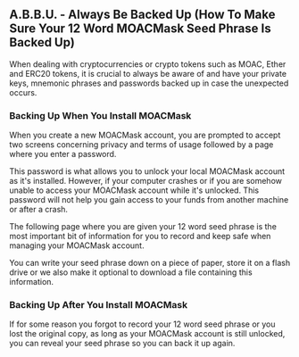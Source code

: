 ## A.B.B.U. - Always Be Backed Up (How To Make Sure Your 12 Word MOACMask Seed Phrase Is Backed Up)

When dealing with cryptocurrencies or crypto tokens such as MOAC, Ether and ERC20 tokens, it is crucial to always be aware of and have your private keys, mnemonic phrases and passwords backed up in case the unexpected occurs. 

### Backing Up When You Install MOACMask

When you create a new MOACMask account, you are prompted to accept two screens concerning privacy and terms of usage followed by a page where you enter a password. 

This password is what allows you to unlock your local MOACMask account as it's installed. However, if your computer crashes or if you are somehow unable to access your MOACMask account while it's unlocked. This password will not help you gain access to your funds from another machine or after a crash.

The following page where you are given your 12 word seed phrase is the most important bit of information for you to record and keep safe when managing your MOACMask account.

You can write your seed phrase down on a piece of paper, store it on a flash drive or we also make it optional to download a file containing this information. 

### Backing Up After You Install MOACMask

If for some reason you forgot to record your 12 word seed phrase or you lost the original copy, as long as your MOACMask account is still unlocked, you can reveal your seed phrase so you can back it up again. 


